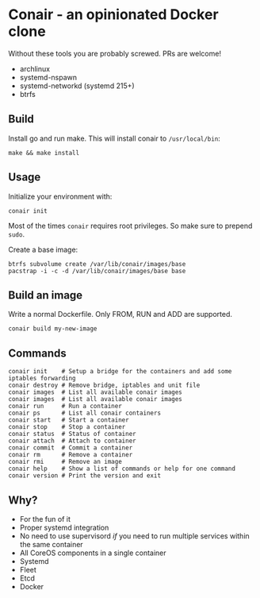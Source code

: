 # Conair - an opinionated Docker clone

Without these tools you are probably screwed. PRs are welcome!

 * archlinux
 * systemd-nspawn
 * systemd-networkd (systemd 215+)
 * btrfs

## Build

Install go and run make. This will install conair to `/usr/local/bin`:

```
make && make install
```

## Usage

Initialize your environment with:
```
conair init
```

Most of the times `conair` requires root privileges. So make sure to prepend `sudo`.

Create a base image:
```
btrfs subvolume create /var/lib/conair/images/base
pacstrap -i -c -d /var/lib/conair/images/base base
```

## Build an image

Write a normal Dockerfile. Only FROM, RUN and ADD are supported.

```
conair build my-new-image
```

## Commands

```
conair init    # Setup a bridge for the containers and add some iptables forwarding
conair destroy # Remove bridge, iptables and unit file
conair images  # List all available conair images
conair images  # List all available conair images
conair run     # Run a container
conair ps      # List all conair containers
conair start   # Start a container
conair stop    # Stop a container
conair status  # Status of container
conair attach  # Attach to container
conair commit  # Commit a container
conair rm      # Remove a container
conair rmi     # Remove an image
conair help    # Show a list of commands or help for one command
conair version # Print the version and exit
```

## Why?

* For the fun of it
* Proper systemd integration
* No need to use supervisord _if_ you need to run multiple services within the same container
* All CoreOS components in a single container
 * Systemd
 * Fleet
 * Etcd
 * Docker
